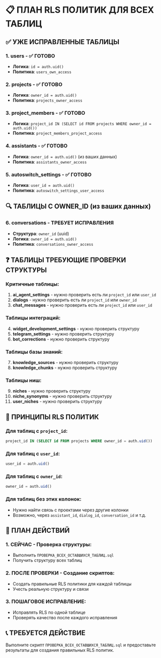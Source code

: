 # 📋 ПЛАН RLS ПОЛИТИК ДЛЯ ВСЕХ ТАБЛИЦ

## ✅ УЖЕ ИСПРАВЛЕННЫЕ ТАБЛИЦЫ

### 1. **users** - ✅ ГОТОВО
- **Логика**: `id = auth.uid()`
- **Политика**: `users_own_access`

### 2. **projects** - ✅ ГОТОВО  
- **Логика**: `owner_id = auth.uid()`
- **Политика**: `projects_owner_access`

### 3. **project_members** - ✅ ГОТОВО
- **Логика**: `project_id IN (SELECT id FROM projects WHERE owner_id = auth.uid())`
- **Политика**: `project_members_project_access`

### 4. **assistants** - ✅ ГОТОВО
- **Логика**: `owner_id = auth.uid()` (из ваших данных)
- **Политика**: `assistants_owner_access`

### 5. **autoswitch_settings** - ✅ ГОТОВО
- **Логика**: `user_id = auth.uid()`
- **Политика**: `autoswitch_settings_user_access`

## 🔍 ТАБЛИЦЫ С OWNER_ID (из ваших данных)

### 6. **conversations** - ТРЕБУЕТ ИСПРАВЛЕНИЯ
- **Структура**: `owner_id` (uuid)
- **Логика**: `owner_id = auth.uid()`
- **Политика**: `conversations_owner_access`

## ❓ ТАБЛИЦЫ ТРЕБУЮЩИЕ ПРОВЕРКИ СТРУКТУРЫ

### Критичные таблицы:
1. **ai_agent_settings** - нужно проверить есть ли `project_id` или `user_id`
2. **dialogs** - нужно проверить есть ли `project_id` или `owner_id`
3. **chat_messages** - нужно проверить есть ли `project_id` или `user_id`

### Таблицы интеграций:
4. **widget_development_settings** - нужно проверить структуру
5. **telegram_settings** - нужно проверить структуру
6. **bot_corrections** - нужно проверить структуру

### Таблицы базы знаний:
7. **knowledge_sources** - нужно проверить структуру
8. **knowledge_chunks** - нужно проверить структуру

### Таблицы ниш:
9. **niches** - нужно проверить структуру
10. **niche_synonyms** - нужно проверить структуру
11. **user_niches** - нужно проверить структуру

## 🎯 ПРИНЦИПЫ RLS ПОЛИТИК

### Для таблиц с `project_id`:
```sql
project_id IN (SELECT id FROM projects WHERE owner_id = auth.uid())
```

### Для таблиц с `user_id`:
```sql
user_id = auth.uid()
```

### Для таблиц с `owner_id`:
```sql
owner_id = auth.uid()
```

### Для таблиц без этих колонок:
- Нужно найти связь с проектами через другие колонки
- Возможно, через `assistant_id`, `dialog_id`, `conversation_id` и т.д.

## 🚀 ПЛАН ДЕЙСТВИЙ

### 1. СЕЙЧАС - Проверка структуры:
- Выполнить `ПРОВЕРКА_ВСЕХ_ОСТАВШИХСЯ_ТАБЛИЦ.sql`
- Получить структуру всех таблиц

### 2. ПОСЛЕ ПРОВЕРКИ - Создание скриптов:
- Создать правильные RLS политики для каждой таблицы
- Учесть реальную структуру и связи

### 3. ПОШАГОВОЕ ИСПРАВЛЕНИЕ:
- Исправлять RLS по одной таблице
- Проверять качество после каждого исправления

## 📞 ТРЕБУЕТСЯ ДЕЙСТВИЕ
Выполните скрипт `ПРОВЕРКА_ВСЕХ_ОСТАВШИХСЯ_ТАБЛИЦ.sql` и предоставьте результаты для создания правильных RLS политик.
